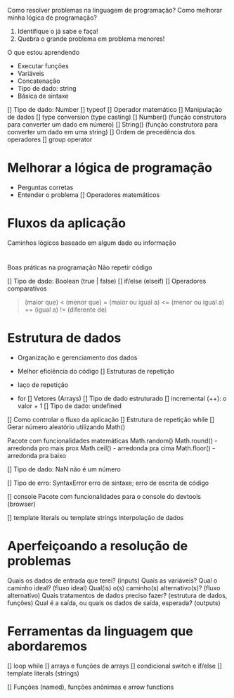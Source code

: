 Como resolver problemas na linguagem de programação?
Como melhorar minha lógica de programação?

1. Identifique o já sabe e faça!
2. Quebra o grande problema em problema menores!

O que estou aprendendo 
* Executar funções
* Variáveis
* Concatenação
* Tipo de dado: string
* Básica de sintaxe

[] Tipo de dado: Number
[] typeof
[] Operador matemático
[] Manipulação de dados
[] type conversion (type casting)
[] Number() (função construtora para converter um dado em número)
[] String() (função construtora para converter um dado em uma string)
[] Ordem de precedência dos operadores
[] group operator

# Melhorar a lógica de programação
  - Perguntas corretas
  - Entender o problema
  [] Operadores matemáticos

# Fluxos da aplicação
Caminhos lógicos baseado em algum dado ou informação

# 
Boas práticas na programação
Não repetir código

[] Tipo de dado: Boolean (true | false)
[] if/else (elseif)
[] Operadores comparativos

> (maior que)
< (menor que)
>= (maior ou igual a)
<= (menor ou igual a)
== (igual a)
!= (diferente de)

# Estrutura de dados
* Organização e gerenciamento dos dados
* Melhor eficiência do código
[] Estruturas de repetição

* laço de repetição
* for
[] Vetores (Arrays)
[] Tipo de dado estruturado
[] incremental (++): o valor + 1
[] Tipo de dado: undefined


[] Como controlar o fluxo da aplicação
[] Estrutura de repetição while
[] Gerar número aleatório utilizando Math()

Pacote com funcionalidades matemáticas
Math.random()
Math.round() - arredonda pro mais prox
Math.ceil() - arredonda pra cima
Math.floor() - arredonda pra baixo

[] Tipo de dado: NaN
não é um número

[] Tipo de erro: SyntaxError
erro de sintaxe; erro de escrita de código

[] console
Pacote com funcionalidades para o console do devtools (browser)

[] template literals ou template strings
interpolação de dados

# Aperfeiçoando a resolução de problemas

Quais os dados de entrada que terei? (inputs)
Quais as variáveis?
Qual o caminho ideal? (fluxo ideal)
Qual(is) o(s) caminho(s) alternativo(s)? (fluxo alternativo)
Quais tratamentos de dados preciso fazer? (estrutura de dados, funções)
Qual é a saída, ou quais os dados de saída, esperada? (outputs)


# Ferramentas da linguagem que abordaremos
[] loop while
[] arrays e funções de arrays
[] condicional switch e if/else
[] template literals (strings)

[] Funções (named), funções anônimas e arrow functions